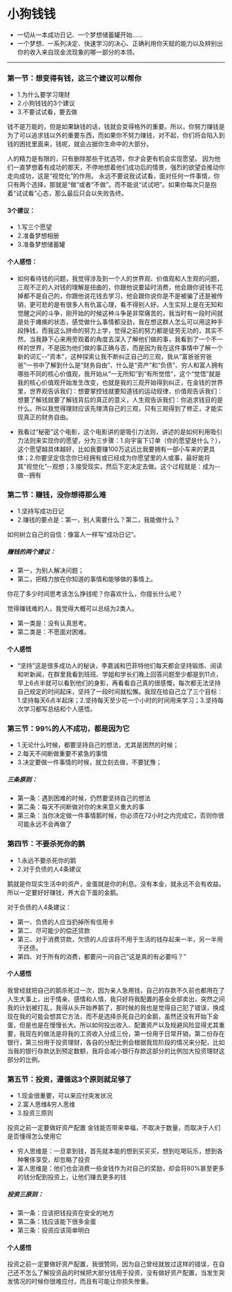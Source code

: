 # 小狗钱钱

* 一切从一本成功日记、一个梦想储蓄罐开始......
* 一个梦想、一系列决定、快速学习的决心、正确利用你天赋的能力以及辨别出你的收入来自现金流现象的哪一部分的本领。

-----

### 第一节：想变得有钱，这三个建议可以帮你
* 1.为什么要学习理财
* 2.小狗钱钱的3个建议
* 3.不要试试看，要去做

钱不是万能的，但是如果缺钱的话，钱就会变得格外的重要。所以，你努力赚钱是为了可以追求钱以外的重要东西，而如果你不努力赚钱，对不起，你们将会陷入到钱的困扰里面来，钱呢，就会占据你生命中的大部分。

人的精力是有限的，只有删除那些干扰选项，你才会更有机会实现愿望。
因为他们一直梦想着有成功的那天，不停地想着他们成功后的情景，强烈的欲望会推动你走向成功，这是“视觉化”的作用。
永远不要说我试试看，面对任何一件事情，你只有两个选择，那就是“做”或者“不做”。而不能说“试试吧”。如果你每次只是抱着“试试看”心态，那么最后只会以失败告终。

#### 3个建议：
* 1.写三个愿望
* 2.准备梦想相册
* 3.准备梦想储蓄罐

#### 个人感悟：
* 如何看待钱的问题，我觉得涉及到一个人的世界观、价值观和人生观的问题，三观不正的人对钱的理解是扭曲的，你跟他说要延时消费，他会跟你说钱不花掉都不是自己的，你跟他说花钱去学习，他会跟你说你是不是被骗了还是被传销，更可悲的是有很多人有仇富心理，看不得别人好。人生实际上是在无知和觉醒之间的斗争，刚开始的时候这种斗争是非常痛苦的，我当时有一段时间就是处于瘫痪的状态，感觉做什么事情都没劲，我在想这群人怎么可以用这种手段挣钱，而我这么拼命的努力上学，觉得之前的努力都是徒劳无功的，其实不然，当我静下心来用旁观着的角度去深入了解他们做的事，我看到了一个不一样的世界，不是因为他们做的事正确与否，而是因为我在这件事情中了解一个新的词汇--“资本”，这种探索让我不断纠正自己的三观，我从“富爸爸穷爸爸”一书中了解到什么是“财务自由”、什么是“资产”和“负债”、穷人和富人拥有哪些不同的核心价值观，我开始从“一无所知”到“有所觉悟”，这个“觉悟”就是我的核心价值观开始发生改变，也就是我的三观开始得到纠正，在金钱的世界里，世界观告诉我们：想要掌控钱就要知道钱的运动规律，价值观告诉我们：想要了解钱就要了解钱背后的真正的意义，人生观告诉我们：你追求钱目的是什么。所以我觉得理财应该先理清自己的三观，只有三观得到了修正，才能实现真正的财务自由。

* 我看过“秘密”这个电影，这个电影讲的是吸引力法则，讲述的是如何利用吸引力法则来实现你的愿望，分为三步骤：1.向宇宙下订单（你的愿望是什么？），这个愿望越具体越好，比如我要赚100万这远比我要拥有一部小车来的更具体；2.你要坚定信念你已经拥有或已经成为你愿望里的人或事，最好能将其“视觉化”--观想；3.接受现实，然后下定决定去做。这个过程就是：成为--做--拥有 

### 第二节：赚钱，没你想得那么难
* 1.坚持写成功日记
* 2.赚钱的要点是：第一，别人需要什么？第二，我能做什么？

如何树立自己的自信：像富人一样写“成功日记”。

##### 赚钱的两个建议：
* 第一，为别人解决问题；
* 第二，把精力放在你知道的事情和能够做的事情上。

你花了多少时间思考该怎么挣钱呢？你喜欢什么，你擅长什么呢？

觉得赚钱难的人，我觉得大概可以总结为2类人。
* 第一类是：没有认真思考。
* 第二类是：不愿面对困难。

#### 个人感悟
* “坚持”这是很多成功人的秘诀，李嘉诚和巴菲特他们每天都会坚持锻炼、阅读和听新闻，在群里我看到班班、学姐和学长们晚上回答问题至少都是到11点，早上6点半就可以看到他们的身影，再看看自己真的很感慨，每次都无法坚持自己规定的时间起床，坚持了一段时间就松懈。我现在给自己立了三个目标：1.坚持每天6点半起床；2.坚持每天至少花一个小时的时间用来学习；3.坚持每次学习都写总结和个人感悟。

### 第三节：99%的人不成功，都是因为它
* 1.无论什么时候，都要坚持自己的想法，尤其是困然的时候；
* 2.每天不间断做重要不紧急的事情
* 3.决定要做一件事情的时候，就立刻去做，不要犹豫；

##### 三条原则：
* 第一条：遇到困难的时候，仍然要坚持自己的想法
* 第二条：每天不间断做对你的未来意义重大的事
* 第三条：当你决定做一件事情鹅时候，你必须在72小时之内完成它，否则你很可能永远不会再做了

### 第四节：不要杀死你的鹅
* 1.永远不要杀死你的鹅
* 2.对于负债的人4条建议

鹅就是你现实生活中的资产，金蛋就是你的利息。没有本金，就永远不会有收益。所以一定要好好赚钱，养大会下蛋的金鹅。

对于负债的人4条建议：
* 第一、负债的人应当扔掉所有信用卡
* 第二、尽可能少的偿还贷款
* 第三、对于消费贷款，欠债的人应该将不用于生活的钱存起来一半，另一半用于还债。
* 第四、对于所有的消费，都要问一问自己“这是真的有必要吗？”

#### 个人感悟
我曾经就把自己的鹅杀死过一次，因为亲人急用钱，自己的存款不久前也都用在了人生大事上，出于情亲、感情和人情，我只好将我配置的基金全部卖出，突然之间我的计划被打乱，我得从头开始养鹅了，那时候的我也是觉得自己犯了错误，换成现在我的可能会想其它方法，而不是选择杀死自己的金鹅，虽然还没有开始下金蛋，但是也是在慢慢长大。所以如何投出收入、配置资产以及规避风险显得尤其重要，我现在的做法是将我的工资收入分成三份，第一份用于日常开销，第二份存在银行，第三份用于投资理财，各自的分配比例会根据我现阶段的情况来分配，比如当我的银行存款达到预定数额，我将会减小银行存款这部分的比例加大投资理财这部分的比例。


### 第五节：投资，遵循这3个原则就足够了
* 1.现金很重要，可以来应付突发状况
* 2.富人思维&穷人思维
* 3.投资三原则

投资之前一定要做好资产配置
金钱能否带来幸福，不取决于数量，而取决于人们是否懂得怎么使用它
 * 穷人思维是：一旦拿到钱，首先就本能的想到买买买，想到吃喝玩乐，想到各种奢侈享受，却忽略了投资
 * 富人思维是：他们也会消费一些金钱作为对自己的奖励，却会将80%甚至更多的钱分配到投资上，让他们赚去更多的钱

##### 投资三原则：
* 第一条：应该把钱投资在安全的地方
* 第二条：钱应该能下很多金蛋
* 第三条：投资应该简单明白


#### 个人感悟
投资之前一定要做好资产配置，我很赞同，因为自己曾经就放过这样的错误，在自己还不怎么了解投资品的时候把大部分钱用于投资，没有做好资产配置，当发生突发情况的时候你很难应付，而且有可能让你损失惨重。




